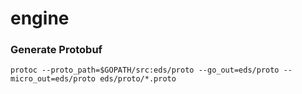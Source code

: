 # engine


### Generate Protobuf
```
protoc --proto_path=$GOPATH/src:eds/proto --go_out=eds/proto --micro_out=eds/proto eds/proto/*.proto
```